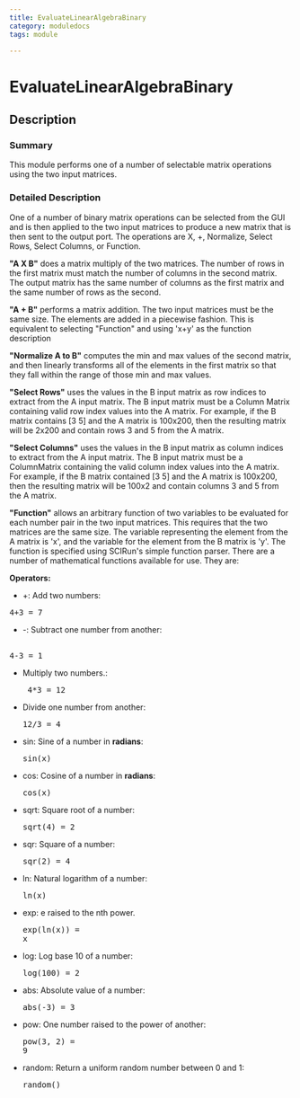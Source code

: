 ```yaml
---
title: EvaluateLinearAlgebraBinary
category: moduledocs
tags: module

---
```


# EvaluateLinearAlgebraBinary

## Description

### Summary

This module performs one of a number of selectable matrix operations using the two input matrices.

### Detailed Description

One of a number of binary matrix operations can be selected from the GUI and is then applied to the two input matrices to produce a new matrix that is then sent to the output port. The operations are X, +, Normalize, Select Rows, Select Columns, or Function.

**"A X B"** does a matrix multiply of the two matrices. The number of rows in the first matrix must match the number of columns in the second matrix. The output matrix has the same number of columns as the first matrix and the same number of rows as the second.

**"A + B"** performs a matrix addition. The two input matrices must be the same size. The elements are added in a piecewise fashion. This is equivalent to selecting "Function" and using 'x+y' as the function description

**"Normalize A to B"** computes the min and max values of the second matrix, and then linearly transforms all of the elements in the first matrix so that they fall within the range of those min and max values.

**"Select Rows"** uses the values in the B input matrix as row indices to extract from the A input matrix. The B input matrix must be a Column Matrix containing valid row index values into the A matrix. For example, if the B matrix contains [3 5] and the A matrix is 100x200, then the resulting matrix will be 2x200 and contain rows 3 and 5 from the A matrix.

**"Select Columns"** uses the values in the B input matrix as column indices to extract from the A input matrix. The B input matrix must be a ColumnMatrix containing the valid column index values into the A matrix. For example, if the B matrix contained [3 5] and the A matrix is 100x200, then the resulting matrix will be 100x2 and contain columns 3 and 5 from the A matrix.

**"Function"** allows an arbitrary function of two variables to be evaluated for each number pair in the two input matrices. This requires that the two matrices are the same size. The variable representing the element from the A matrix is 'x', and the variable for the element from the B matrix is 'y'. The function is specified using SCIRun's simple function parser. There are a number of mathematical functions available for use. They are:

**Operators:**

  * +: Add two numbers: 
<pre>
4+3 = 7
</pre>

  * -: Subtract one number from another: 
<pre> 
4-3 = 1 
</pre>

  * Multiply two numbers.: <pre> 4*3 = 12 </pre>

  * Divide one number from another: <pre>12/3 = 4</pre>

  * sin: Sine of a number in **radians**: <pre>sin(x)</pre>

  * cos: Cosine of a number in **radians**: <pre>cos(x)</pre>

  * sqrt: Square root of a number: <pre>sqrt(4) = 2</pre>

  * sqr: Square of a number: <pre>sqr(2) = 4</pre>

  * ln: Natural logarithm of a number: <pre>ln(x)</pre>

  * exp: e raised to the nth power. <pre>exp(ln(x)) = x</pre>

  * log: Log base 10 of a number: <pre>log(100) = 2</pre>

  * abs: Absolute value of a number: <pre>abs(-3) = 3</pre>

  * pow: One number raised to the power of another: <pre>pow(3, 2) = 9</pre>

  * random: Return a uniform random number between 0 and 1: <pre>random()</pre>

